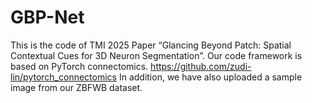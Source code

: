 # GBP-Net

This is the code of TMI 2025 Paper “Glancing Beyond Patch: Spatial Contextual Cues for 3D Neuron Segmentation”.
Our code framework is based on PyTorch connectomics. https://github.com/zudi-lin/pytorch_connectomics
In addition, we have also uploaded a sample image from our ZBFWB dataset.
